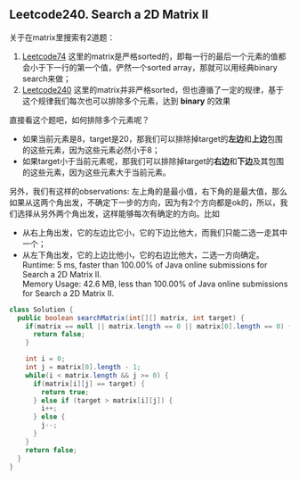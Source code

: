 ## Leetcode240. Search a 2D Matrix II  
关于在matrix里搜索有2道题：  
1. [Leetcode74](https://leetcode.com/problems/search-a-2d-matrix/) 这里的matrix是严格sorted的，即每一行的最后一个元素的值都会小于下一行的第一个值，俨然一个sorted array，那就可以用经典binary search来做；  
2. [Leetcode240](https://leetcode.com/problems/search-a-2d-matrix-ii/) 这里的matrix并非严格sorted，但也遵循了一定的规律，基于这个规律我们每次也可以排除多个元素，达到 **binary** 的效果  

直接看这个题吧，如何排除多个元素呢？  
* 如果当前元素是8，target是20，那我们可以排除掉target的**左边**和**上边**包围的这些元素，因为这些元素必然小于8；  
* 如果target小于当前元素呢，那我们可以排除掉target的**右边**和**下边**及其包围的这些元素，因为这些元素大于当前元素。  

另外，我们有这样的observations: 左上角的是最小值，右下角的是最大值，那么如果从这两个角出发，不确定下一步的方向，因为有2个方向都是ok的，所以，我们选择从另外两个角出发，这样能够每次有确定的方向。比如  
* 从右上角出发，它的左边比它小，它的下边比他大，而我们只能二选一走其中一个；  
* 从左下角出发，它的上边比他小，它的右边比他大，二选一方向确定。  
Runtime: 5 ms, faster than 100.00% of Java online submissions for Search a 2D Matrix II.  
Memory Usage: 42.6 MB, less than 100.00% of Java online submissions for Search a 2D Matrix II.  

```java
class Solution {
  public boolean searchMatrix(int[][] matrix, int target) {
    if(matrix == null || matrix.length == 0 || matrix[0].length == 0) {
      return false;
    }

    int i = 0; 
    int j = matrix[0].length - 1;
    while(i < matrix.length && j >= 0) {
      if(matrix[i][j] == target) {
        return true;
      } else if (target > matrix[i][j]) {
        i++;
      } else {
        j--;
      }
    }
    return false;
  }
}
```
